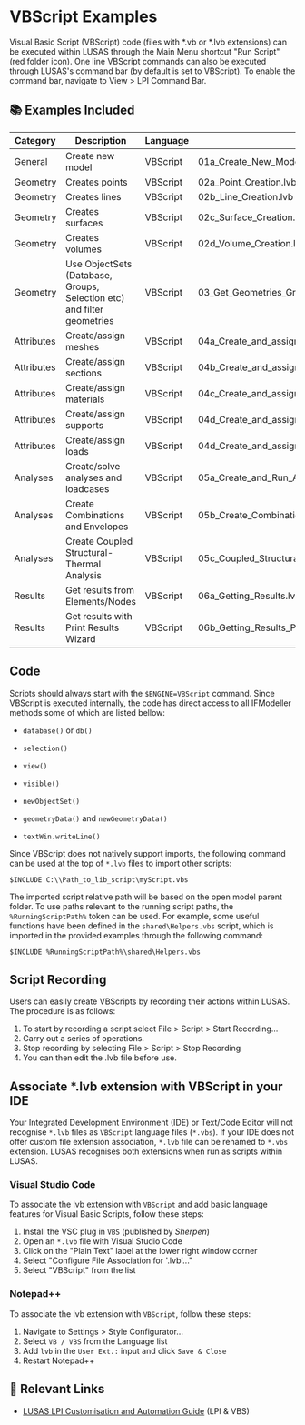 # VBScript Examples

Visual Basic Script (VBScript) code (files with *.vb or *.lvb extensions) can be executed within LUSAS through the Main Menu shortcut "Run Script" (red folder icon). One line VBScript commands can also be executed through LUSAS's command bar (by default is set to VBScript). To enable the command bar, navigate to View > LPI Command Bar.

## 📚 Examples Included

| Category | Description                           | Language   | File                     |
| -------- | ------------------------------------- | ---------- | ------------------------ |
| General  | Create new model                      | VBScript   | 01a_Create_New_Model.lvb |
| Geometry | Creates points                        | VBScript   | 02a_Point_Creation.lvb   |
| Geometry | Creates lines                         | VBScript   | 02b_Line_Creation.lvb    |
| Geometry | Creates surfaces                      | VBScript   | 02c_Surface_Creation.lvb |
| Geometry | Creates volumes                       | VBScript   | 02d_Volume_Creation.lvb  |
| Geometry | Use ObjectSets (Database, Groups, Selection etc) and filter geometries | VBScript   | 03_Get_Geometries_Groups_Selection_ObjectSets.lvb |
| Attributes | Create/assign meshes                | VBScript   | 04a_Create_and_assign_mesh.lvb     |
| Attributes | Create/assign sections              | VBScript   | 04b_Create_and_assign_section.lvb  |
| Attributes | Create/assign materials             | VBScript   | 04c_Create_and_assign_material.lvb |
| Attributes | Create/assign supports              | VBScript   | 04d_Create_and_assign_supports.lvb |
| Attributes | Create/assign loads                 | VBScript   | 04d_Create_and_assign_loads.lvb    |
| Analyses   | Create/solve analyses and loadcases | VBScript   | 05a_Create_and_Run_Analyses_and_Loadcases.lvb |
| Analyses   | Create Combinations and Envelopes   | VBScript   | 05b_Create_Combinations_and_Envelopes.lvb |
| Analyses   | Create Coupled Structural-Thermal Analysis | VBScript   | 05c_Coupled_Structural_Thermal_Analysis.lvb |
| Results    | Get results from Elements/Nodes            | VBScript   | 06a_Getting_Results.lvb     |
| Results    | Get results with Print Results Wizard      | VBScript   | 06b_Getting_Results_PRW.lvb |

## Code

Scripts should always start with the `$ENGINE=VBScript` command. Since VBScript is executed internally, the code has direct access to all IFModeller methods some of which are listed bellow:

- `database()` or `db()`

- `selection()`

- `view()`

- `visible()`

- `newObjectSet()`

- `geometryData()` and `newGeometryData()`

- `textWin.writeLine()`

Since VBScript does not natively support imports, the following command can be used at the top of `*.lvb` files to import other scripts:
```
$INCLUDE C:\\Path_to_lib_script\myScript.vbs
```
The imported script relative path will be based on the open model parent folder. To use paths relevant to the running script paths, the `%RunningScriptPath%` token can be used.
For example, some useful functions have been defined in the `shared\Helpers.vbs` script, which is imported in the provided examples through the following command:
```
$INCLUDE %RunningScriptPath%\shared\Helpers.vbs
```

## Script Recording

Users can easily create VBScripts by recording their actions within LUSAS. The procedure is as follows:

1. To start by recording a script select File > Script > Start Recording...
2. Carry out a series of operations.
3. Stop recording by selecting File > Script > Stop Recording
4. You can then edit the .lvb file before use.

## Associate *.lvb extension with VBScript in your IDE

Your Integrated Development Environment (IDE) or Text/Code Editor will not recognise `*.lvb` files as `VBScript` language files (`*.vbs`). If your IDE does not offer custom file extension association, `*.lvb` file can be renamed to `*.vbs` extension. LUSAS recognises both extensions when run as scripts within LUSAS.

### Visual Studio Code

To associate the lvb extension with `VBScript` and add basic language features for Visual Basic Scripts, follow these steps:
1. Install the VSC plug in `VBS` (published by *Sherpen*)
2. Open an `*.lvb` file with Visual Studio Code
3. Click on the "Plain Text" label at the lower right window corner
4. Select "Configure File Association for '.lvb'..."
5. Select "VBScript" from the list

### Notepad++

To associate the lvb extension with `VBScript`, follow these steps:
1. Navigate to Settings > Style Configurator...
2. Select `VB / VBS` from the Language list
3. Add `lvb` in the `User Ext.:` input and click `Save & Close`
4. Restart Notepad++

## 🔗 Relevant Links

- [LUSAS LPI Customisation and Automation Guide](https://www.lusas.com/user_area/documentation/V21_1/LPI%20Customisation%20and%20Automation%20Guide.pdf) (LPI & VBS)
